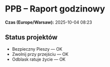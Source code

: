 # PPB – Raport godzinowy
**Czas (Europe/Warsaw):** 2025-10-04 08:23

## Status projektów
- Bezpieczny Pieszy — OK
- Zwolnij przy przejściu — OK
- Odblask ratuje życie — OK

